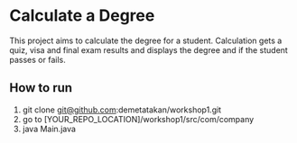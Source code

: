 # Calculate a Degree

This project aims to calculate the degree for a student. Calculation gets a quiz, visa and final exam results and displays the degree and if the student passes or fails.

## How to run

1. git clone git@github.com:demetatakan/workshop1.git
2. go to [YOUR_REPO_LOCATION]/workshop1/src/com/company
3. java Main.java